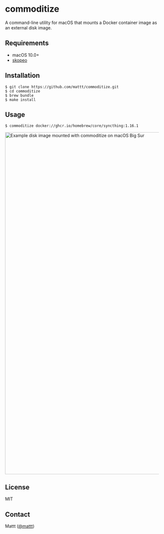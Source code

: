 # commoditize

A command-line utility for macOS that mounts a Docker container image 
as an external disk image.

## Requirements

- macOS 10.0+
- [skopeo](https://github.com/containers/skopeo)

## Installation

```terminal
$ git clone https://github.com/mattt/commoditize.git
$ cd commoditize
$ brew bundle
$ make install
```

## Usage

```terminal
$ commoditize docker://ghcr.io/homebrew/core/syncthing:1.16.1
```

<img width="1118" alt="Example disk image mounted with commoditize on macOS Big Sur" src="https://user-images.githubusercontent.com/7659/118305159-71ad1b00-b49c-11eb-9280-bb16011229e5.png">


## License

MIT

## Contact

Mattt ([@mattt](https://twitter.com/mattt))

[`mdls`]: https://www.unix.com/man-page/osx/1/mdls/
